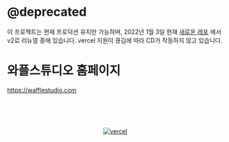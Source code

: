 @deprecated
===========

이 프로젝트는 현재 프로덕션 유지만 가능하며, 2022년 1월 3일 현재 [새로운 레포](https://github.com/wafflestudio/wafflestudio.com-v2) 에서 v2로 리뉴얼 중에 있습니다.
vercel 지원이 끊김에 따라 CD가 작동하지 않고 있습니다.

# 와플스튜디오 홈페이지

https://wafflestudio.com




<br><br><br>

<div style="text-align: center;">
  <a href="https://vercel.com?utm_source=[team-name]&utm_campaign=oss" target="_blank">
    <img src="https://www.datocms-assets.com/31049/1618983297-powered-by-vercel.svg" alt="vercel" />
  </a>
</div>
